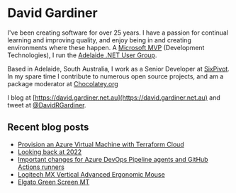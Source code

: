 # David Gardiner

I've been creating software for over 25 years. I have a passion for continual learning and improving quality, and enjoy being in and creating environments where these happen. A [Microsoft MVP](https://mvp.microsoft.com/en-us/PublicProfile/5001655) (Development Technologies), I run the [Adelaide .NET User Group](https://www.adnug.net).

Based in Adelaide, South Australia, I work as a Senior Developer at [SixPivot](https://www.sixpivot.com.au). In my spare time I contribute to numerous open source projects, and am a package moderator at [Chocolatey.org](https://chocolatey.org)

I blog at [https://david.gardiner.net.au](https://david.gardiner.net.au) and tweet at [@DavidRGardiner](https://twitter.com/DavidRGardiner).

## Recent blog posts

<!--START_SECTION:posts-->
* [Provision an Azure Virtual Machine with Terraform Cloud](https:&#x2F;&#x2F;david.gardiner.net.au&#x2F;2023&#x2F;01&#x2F;azure-vm-terraform.html)
* [Looking back at 2022](https:&#x2F;&#x2F;david.gardiner.net.au&#x2F;2022&#x2F;12&#x2F;year-in-review.html)
* [Important changes for Azure DevOps Pipeline agents and GitHub Actions runners](https:&#x2F;&#x2F;david.gardiner.net.au&#x2F;2022&#x2F;12&#x2F;agent-changes.html)
* [Logitech MX Vertical Advanced Ergonomic Mouse](https:&#x2F;&#x2F;david.gardiner.net.au&#x2F;2022&#x2F;11&#x2F;logitech-mx-vertical.html)
* [Elgato Green Screen MT](https:&#x2F;&#x2F;david.gardiner.net.au&#x2F;2022&#x2F;11&#x2F;elgato-green-mt.html)
<!--END_SECTION:posts-->
